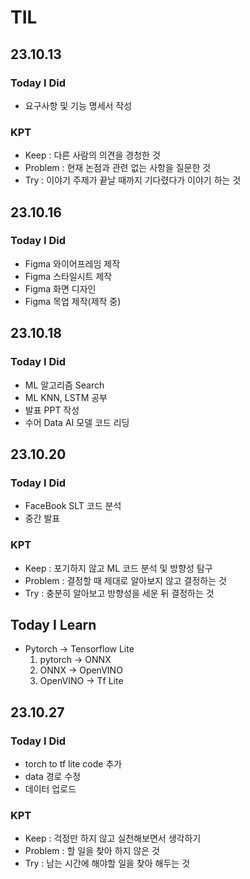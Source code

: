 # TIL

## 23.10.13

### Today I Did

- 요구사항 및 기능 명세서 작성

### KPT

- Keep : 다른 사람의 의견을 경청한 것
- Problem : 현재 논점과 관련 없는 사항을 질문한 것
- Try : 이야기 주제가 끝날 때까지 기다렸다가 이야기 하는 것

## 23.10.16

### Today I Did

- Figma 와이어프레임 제작
- Figma 스타일시트 제작
- Figma 화면 디자인
- Figma 목업 제작(제작 중)

## 23.10.18

### Today I Did

- ML 알고리즘 Search
- ML KNN, LSTM 공부
- 발표 PPT 작성
- 수어 Data AI 모델 코드 리딩

## 23.10.20

### Today I Did

- FaceBook SLT 코드 분석
- 중간 발표

### KPT

- Keep : 포기하지 않고 ML 코드 분석 및 방향성 탐구
- Problem : 결정할 때 제대로 알아보지 않고 결정하는 것
- Try : 충분히 알아보고 방향성을 세운 뒤 결정하는 것

## Today I Learn

- Pytorch -> Tensorflow Lite
  1. pytorch -> ONNX
  2. ONNX -> OpenVINO
  3. OpenVINO -> Tf Lite

## 23.10.27

### Today I Did

- torch to tf lite code 추가
- data 경로 수정
- 데이터 업로드

### KPT

- Keep : 걱정만 하지 않고 실천해보면서 생각하기
- Problem : 할 일을 찾아 하지 않은 것
- Try : 남는 시간에 해야할 일을 찾아 해두는 것
